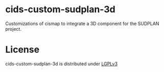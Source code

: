 cids-custom-sudplan-3d
======================

Customizations of cismap to integrate a 3D component for the SUDPLAN project.

License
=======

cids-custom-sudplan-3d is distributed under [LGPLv3](https://github.com/cismet/cids-custom-sudplan-3d/blob/dev/LICENSE)
